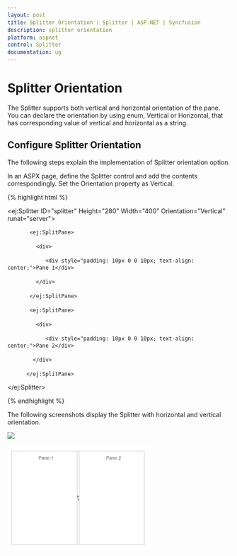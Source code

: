 ```yaml
---
layout: post
title: Splitter Orientation | Splitter | ASP.NET | Syncfusion
description: splitter orientation
platform: aspnet
control: Splitter
documentation: ug
---
```


# Splitter Orientation

The Splitter supports both vertical and horizontal orientation of the pane. You can declare the orientation by using enum, Vertical or Horizontal, that has corresponding value of vertical and horizontal as a string.

## Configure Splitter Orientation

The following steps explain the implementation of Splitter orientation option.

In an ASPX page, define the Splitter control and add the contents correspondingly. Set the Orientation property as Vertical.

{% highlight html %}

<ej:Splitter ID="splitter" Height="280" Width="400" Orientation="Vertical" runat="server">

           <ej:SplitPane>

             <div>

                <div style="padding: 10px 0 0 10px; text-align: center;">Pane 1</div>

             </div>

           </ej:SplitPane>

           <ej:SplitPane>

             <div>

                <div style="padding: 10px 0 0 10px; text-align: center;">Pane 2</div>

            </div>

          </ej:SplitPane>

</ej:Splitter>

{% endhighlight %}



The following screenshots display the Splitter with horizontal and vertical orientation. 

 ![](Splitter-Orientation_images/Splitter-Orientation_img1.png)



 ![](Splitter-Orientation_images/Splitter-Orientation_img2.png)



